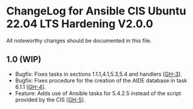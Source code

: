 # ChangeLog for Ansible CIS Ubuntu 22.04 LTS Hardening V2.0.0
All noteworthy changes should be documented in this file.

## 1.0 (WIP)
- Bugfix: Fixes tasks in sections 1.1.1,4.1,5.3,5.4 and handlers [[GH-3](https://github.com/alivx/CIS-Ubuntu-22.04-Ansible/pull/3)].
- Bugfix: Fixes procedure for the creation of the AIDE database in task 6.1.1 [[GH-4](https://github.com/alivx/CIS-Ubuntu-22.04-Ansible/pull/4)].
- Feature: Adds use of Ansible tasks for 5.4.2.5 instead of the script provided by the CIS [[GH-5](https://github.com/alivx/CIS-Ubuntu-22.04-Ansible/pull/5)].